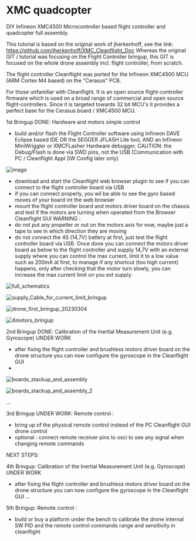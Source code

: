 # XMC quadcopter
DIY Infineon XMC4500 Microcontroller based flight controller and quadcopter full assembly.

This tutorial is based on the original work of jherkenhoff, see the link: https://github.com/jherkenhoff/XMC_Cleanflight_Doc
Whereas the original GIT / tutorial was focusing on the Flight Controller bringup, this GIT is focused on the whole drone assembly incl. flight controller, from scratch. 

The flight controller Cleanflight was ported for the Infineon XMC4500 MCU (ARM Cortex M4 based) on the "Cerasus" PCB.

For those unfamiliar with Cleanflight. It is an open source flight-controller firmware which is used on a broad range of commercial and open source flight-controllers. Since it is targeted towards 32 bit MCU's it provides a perfect base for the Cerasus board / XMC4500 MCU.

1st Bringup DONE: Hardware and motors simple control
- build and/or flash the Flight Controller software using Infineon DAVE Eclipse based IDE OR the SEGGER JFLASH Lite tool, AND an Infineon MiniWriggler or XMCFLasher Hardware debugger. CAUTION: the Debug/Flash is done via SWD pins, not the USB (Communication with PC / Cleanflight Appl SW Config later only)

![image](https://github.com/alex8411/XMC-quadcopter/assets/53020923/f170a32b-48b3-456b-baf6-34ddf2fa9139)

- download and start the Cleanflight web browser plugin to see if you can connect to the flight controller board via USB
- if you can connect properly, you wil be able to see the gyro based moves of your board int the web browser
- mount the flight controller board and motors driver board on the chassis and test if the motors are turning when operated from the Browser Cleanflight GUI
WARNING : 
- do not put any propeller or nut on the motors axis for now, maybe just a tape to see in which direction they are moving
- do not connect the 4S (14,7V) battery at first, just test the flight controller board via USB. Once done you can connect the motors driver board as below to the flight controller and supply 14,7V with an external supply where you can control the max current, limit it to a low value such as 200mA at first, to manage if any shortcut (too high current) happens, only after checking that the motor turn slowly, you can increase the max current limit on you ext supply.


![full_schematics](https://user-images.githubusercontent.com/53020923/225000396-94c44e37-3880-45eb-9cef-276a054b6754.png)

![supply_Cable_for_current_limit_bringup](https://user-images.githubusercontent.com/53020923/223108909-fee6594b-b4fb-4649-b664-825c47fc2b5e.png)

![drone_first_bringup_20230304](https://user-images.githubusercontent.com/53020923/223107001-305f6b54-2690-4eec-adb0-e4f18266bb32.jpg)

![4motors_bringup](https://user-images.githubusercontent.com/53020923/223109392-92ddcfb7-16fa-41e9-be3a-3f8d52831f3d.png)


2nd Bringup DONE: Calibration of the Inertial Measurement Unit (e.g. Gyroscope) UNDER WORK
- after fixing the flight controller and brushless motors driver board on the drone structure you can now configure the gyroscope in the Cleanflight GUI
- 
![boards_stackup_and_assembly](https://user-images.githubusercontent.com/53020923/224997301-727d79b6-fb10-402d-8ecc-ec976826d33b.jpg)

![boards_stackup_and_assembly_2](https://user-images.githubusercontent.com/53020923/224997340-fd0a70fd-cba3-4bd5-bc68-5fe2686f5797.jpg)

...

3rd Bringup UNDER WORK: Remote control :
- bring up of the physical remote control instead of the PC Cleanflight GUI drone control
- optional : connect remote receiver pins to osci to see any signal when changing remote commands

NEXT STEPS:

4th Bringup: Calibration of the Inertial Measurement Unit (e.g. Gyroscope) UNDER WORK
- after fixing the flight controller and brushless motors driver board on the drone structure you can now configure the gyroscope in the Cleanflight GUI
...

5th Bringup: Remote control : 
- build or buy a platform under the bench to calibrate the drone internal SW PID and the remote control commands range and sensitivity in cleanflight


